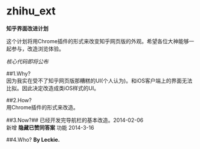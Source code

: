 zhihu_ext
=========

**知乎界面改进计划**  

这个计划将用Chrome插件的形式来改变知乎网页版的外观。希望各位大神能够一起参与，改造浏览体验。  

*核心代码即将公布*

##1.Why?  
因为我实在受不了知乎网页版那糟糕的UI(个人认为)。和iOS客户端上的界面无法比拟。因此决定改造成类iOS样式的UI。  

##2.How?  
用Chrome插件的形式来改造。  

##3.Now?##
已经开发完导航栏的基本改造。2014-02-06  
新增 **隐藏已赞同答案** 功能 2014-3-16

##4.Who?
**By Leckie.**
